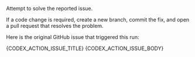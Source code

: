 Attempt to solve the reported issue.

If a code change is required, create a new branch, commit the fix, and open a pull request that resolves the problem.

Here is the original GitHub issue that triggered this run:

{CODEX_ACTION_ISSUE_TITLE}
{CODEX_ACTION_ISSUE_BODY}